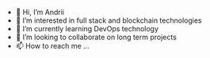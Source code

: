 - 👋 Hi, I’m Andrii
- 👀 I’m interested in full stack and blockchain technologies
- 🌱 I’m currently learning DevOps technology
- 💞️ I’m looking to collaborate on long term projects
- 📫 How to reach me ...
